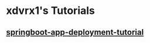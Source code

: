# xdvrx1's Tutorials
## [springboot-app-deployment-tutorial](https://github.com/xdvrx1/springboot-app-deployment-tutorial)
